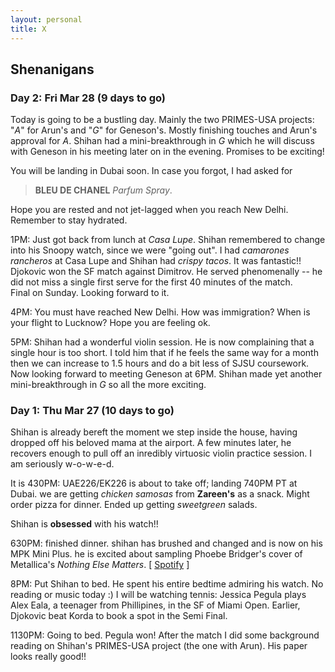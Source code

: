 ```yaml
---
layout: personal
title: X
---
```



## Shenanigans

### Day 2: Fri Mar 28 (9 days to go)

Today is going to be a bustling day. Mainly the two PRIMES-USA projects: "_A_" for Arun's and "_G_" for Geneson's. 
Mostly finishing touches and Arun's approval for _A_. Shihan had a mini-breakthrough in _G_ which he will discuss 
with Geneson in his meeting later on in the evening. Promises to be exciting!

You will be landing in Dubai soon. In case you forgot, I had asked for 
> **BLEU DE CHANEL** _Parfum Spray_. 

Hope you are rested and not jet-lagged when you reach New Delhi. Remember to stay hydrated.

1PM: Just got back from lunch at _Casa Lupe_. Shihan remembered to change into his Snoopy watch, since we were "going out".
I had _camarones rancheros_ at Casa Lupe and Shihan had _crispy tacos_. It was fantastic!!
<br> Djokovic won the SF match against Dimitrov. He served phenomenally -- he did not miss a single first serve for the first 
40 minutes of the match. <br> Final on Sunday. Looking forward to it.

4PM: You must have reached New Delhi. How was immigration? When is your flight to Lucknow? Hope you are feeling ok.

5PM: Shihan had a wonderful violin session. He is now complaining that a single hour is too short. I told him that if he feels
the same way for a month then we can increase to 1.5 hours and do a bit less of SJSU coursework. Now looking forward to meeting
Geneson at 6PM. Shihan made yet another mini-breakthrough in _G_ so all the more exciting. 

### Day 1: Thu Mar 27 (10 days to go)

Shihan is already bereft the moment we step inside the house, having dropped off his beloved mama at the airport. 
A few minutes later, he recovers enough to pull off an inredibly virtuosic violin practice session. I am seriously w-o-w-e-d.

It is 430PM: UAE226/EK226 is about to take off; landing 740PM PT at Dubai. 
we are getting _chicken samosas_ from **Zareen's** as a snack. Might order pizza for dinner. Ended up getting _sweetgreen_ salads. 

Shihan is **obsessed** with his watch!!

630PM: finished dinner. shihan has brushed and changed and is now on his MPK Mini Plus. he is excited about sampling 
Phoebe Bridger's cover of Metallica's _Nothing Else Matters_. \[ [Spotify](https://open.spotify.com/track/1guCON9841cQwAlbNplLsY?si=90152dbdb5b94e54) \]

8PM: Put Shihan to bed. He spent his entire bedtime admiring his watch. No reading or music today :) 
I will be watching tennis: Jessica Pegula plays Alex Eala, a teenager from Phillipines, in the SF of Miami Open. Earlier, Djokovic beat Korda to book
a spot in the Semi Final. 

1130PM: Going to bed. Pegula won! After the match I did some background reading on Shihan's PRIMES-USA project (the one with Arun). 
His paper looks really good!!

